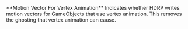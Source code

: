<tr>
<td>**Motion Vector For Vertex Animation**</td>
<td>Indicates whether HDRP writes motion vectors for GameObjects that use vertex animation. This removes the ghosting that vertex animation can cause.</td>
</tr>